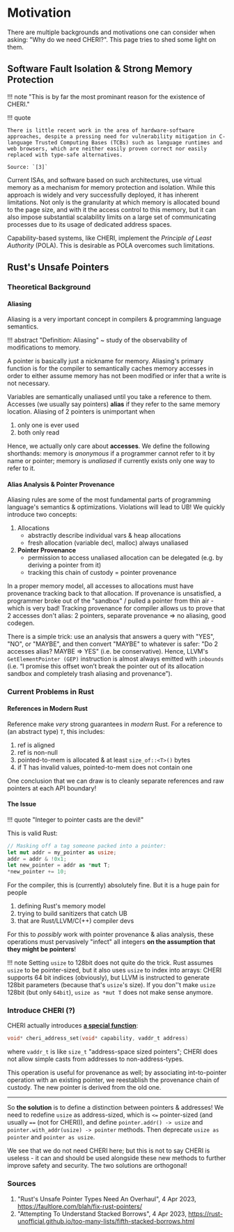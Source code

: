 # Motivation

There are multiple backgrounds and motivations one can consider when asking: "Why do we need CHERI?". This page tries to shed some light on them.

## Software Fault Isolation & Strong Memory Protection

!!! note "This is by far the most prominant reason for the existence of CHERI."

!!! quote

    There is little recent work in the area of hardware-software approaches, despite a pressing need for vulnerability mitigation in C-language Trusted Computing Bases (TCBs) such as language runtimes and web browsers, which are neither easily proven correct nor easily replaced with type-safe alternatives.

    Source: `[3]`

Current ISAs, and software based on such architectures, use virtual memory as a mechanism for memory protection and isolation. While this approach is widely and very successfully deployed, it has inherent limitations. Not only is the granularity at which memory is allocated bound to the page size, and with it the access control to this memory, but it can also impose substantial scalability limits on a large set of communicating processes due to its usage of dedicated address spaces.

Capability-based systems, like CHERI, implement the _Principle of Least Authority_ (POLA). This is desirable as POLA overcomes such limitations.

## Rust's Unsafe Pointers

### Theoretical Background

#### Aliasing

Aliasing is a very important concept in compilers & programming language semantics.

!!! abstract "Definition: Aliasing"
    ~ study of the observability of modifications to memory.

A pointer is basically just a nickname for memory. Aliasing's primary function is for the compiler to semantically caches memory accesses in order to either assume memory has not been modified or infer that a write is not necessary.

Variables are semantically unaliased until you take a reference to them. Accesses (we usually say pointers) **alias** if they refer to the same memory location. Aliasing of 2 pointers is unimportant when

1. only one is ever used
2. both only read

Hence, we actually only care about **accesses**. We define the following shorthands: memory is _anonymous_ if a programmer cannot refer to it by name or pointer; memory is _unaliased_ if currently exists only one way to refer to it.

#### Alias Analysis & Pointer Provenance

Aliasing rules are some of the most fundamental parts of programming language's semantics & optimizations. Violations will lead to UB! We quickly introduce two concepts:

1. Allocations
    - abstractly describe individual vars & heap allocations
    - fresh allocation (variable decl, malloc) always unaliased
2. **Pointer Provenance**
    - permission to access unaliased allocation can be delegated (e.g. by deriving a pointer from it)
    - tracking this chain of custody = pointer provenance

In a proper memory model, all accesses to allocations must have provenance tracking back to that allocation. If provenance is unsatisfied, a programmer broke out of the "sandbox" / pulled a pointer from thin air - which is very bad! Tracking provenance for compiler allows us to prove that 2 accesses don't alias: 2 pointers, separate provenance => no aliasing, good codegen.

There is a simple trick: use an analysis that answers a query with "YES", "NO", or "MAYBE", and then convert "MAYBE" to whatever is safer: "Do 2 accesses alias? MAYBE => YES" (i.e. be conservative). Hence, LLVM's `GetElementPointer (GEP)` instruction is almost always emitted with `inbounds` (i.e. “I promise this offset won’t break the pointer out of its allocation sandbox and completely trash aliasing and provenance”).

### Current Problems in Rust

#### References in Modern Rust

Reference make _very_ strong guarantees in _modern_ Rust. For a reference to (an abstract type) `T`, this includes:

1. ref is aligned
2. ref is non-null
3. pointed-to-mem is allocated & at least `size_of::<T>()` bytes
4. if T has invalid values, pointed-to-mem does not contain one

One conclusion that we can draw is to cleanly separate references and raw pointers at each API boundary!

#### The Issue

!!! quote "Integer to pointer casts are the devil!"

This is valid Rust:

```rust
// Masking off a tag someone packed into a pointer:
let mut addr = my_pointer as usize;
addr = addr & !0x1;
let new_pointer = addr as *mut T;
*new_pointer += 10;
```

For the compiler, this is (currently) absolutely fine. But it is a huge pain for people

1. defining Rust's memory model
2. trying to build sanitizers that catch UB
3. that are Rust/LLVM/C(++) compiler devs

For this to _possibly_ work with pointer provenance & alias analysis, these operations must pervasively "infect" all integers **on the assumption that they might be pointers**!

!!! note
    Setting `usize` to 128bit does not quite do the trick. Rust assumes `usize` to be pointer-sized, but it also uses `usize` to index into arrays: CHERI supports 64 bit indices (obviously), but LLVM is instructed to generate 128bit parameters (because that's `usize`'s size). If you don''t make `usize` 128bit (but only `64bit`), `usize as *mut T` does not make sense anymore.

### Introduce CHERI (?)

CHERI actually introduces [**a special function**](https://www.cl.cam.ac.uk/techreports/UCAM-CL-TR-947.pdf#page=28):

```c
void* cheri_address_set(void* capability, vaddr_t address)
```

where `vaddr_t` is like `size_t` "address-space sized pointers"; CHERI does not allow simple casts from addresses to non-address-types.

This operation is useful for provenance as well; by associating int-to-pointer operation with an existing pointer, we reestablish the provenance chain of custody. The new pointer is derived from the old one.

---

So **the solution** is to define a distinction between pointers & addresses! We need to redefine `usize` as address-sized, which is `<=` pointer-sized (and usually `==` (not for CHERI)), and define `pointer.addr() -> usize` and `pointer.with_addr(usize) -> pointer` methods. Then deprecate `usize as pointer` and `pointer as usize`.

We see that we do not need CHERI here; but this is not to say CHERI is useless - it can and should be used alongside these new methods to further improve safety and security. The two solutions are orthogonal!

### Sources

1. "Rust's Unsafe Pointer Types Need An Overhaul", 4 Apr 2023, <https://faultlore.com/blah/fix-rust-pointers/>
2. "Attempting To Understand Stacked Borrows", 4 Apr 2023, <https://rust-unofficial.github.io/too-many-lists/fifth-stacked-borrows.html>
